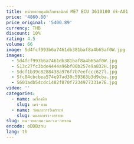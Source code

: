 ```yaml
---
title: หน่วยควบคุมอิเล็กทรอนิกส์ ME7 ECU 3610100 บีซี-A01
price: '4860.80'
price_original: '5400.89'
currency: THB
discount: 10%
rating: 4.5
volume: 66
image: Sd4fcf993b6a7461db381baf8a4b65af0W.jpg
images:
  - Sd4fcf993b6a7461db381baf8a4b65af0W.jpg
  - S13c27fc3bde4444a96bf00b257e9a832H.jpg
  - Sdcf1b39c8288438a976f7b7eefccc627l.jpg
  - Sfc04cbcbea574e97ad30c59363b3d9cba.jpg
  - S601adb54cdc1482f870f7234977331e7E.jpg
video: ''
categories:
  - name: เครื่องมือ
    slug: เคร-องม
  - name: วัดและการวิเคราะห์
    slug: ดและการว-เคราะห
slug: หน-วยควบค-มอ-เล-กทรอน
encode: oDDBznu
lang: th
---
```

  